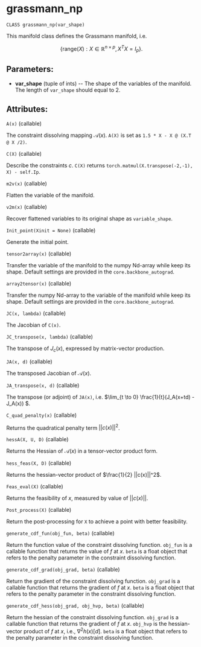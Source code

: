  

# grassmann_np

`CLASS grassmann_np(var_shape)`

This manifold class defines the Grassmann manifold, i.e. 


$$
\{\mathrm{range}(X): X \in \mathbb{R}^{n\times p}, X^T X = I_p \}.
$$





##  **Parameters:**

* **var_shape** (tuple of ints) -- The shape of the variables of the manifold.  The length of `var_shape` should equal to $2$. 





## **Attributes:**



`A(x)` (callable) 

The constraint dissolving mapping $\mathcal{A}(x)$. `A(X)`  is set as `1.5 * X - X @ (X.T @ X /2)`. 



`C(X)` (callable)

Describe the constraints $c$. `C(X)` returns `torch.matmul(X.transpose(-2,-1), X) - self.Ip`.



`m2v(x)` (callable)

Flatten the variable of the manifold.



`v2m(x)` (callable) 

Recover flattened variables to its original shape as `variable_shape`. 



`Init_point(Xinit = None)` (callable)

Generate the initial point. 



`tensor2array(x)` (callable)

Transfer the variable of the manifold to the numpy Nd-array while keep its shape. Default settings are provided in the `core.backbone_autograd`. 



`array2tensor(x)` (callable)

Transfer the numpy Nd-array to the variable of the manifold while keep its shape. Default settings are provided in the `core.backbone_autograd`. 





`JC(x, lambda)` (callable)

The Jacobian of `C(x)`. 



`JC_transpose(x, lambda)` (callable)

The transpose of $J_c(x)$, expressed by matrix-vector production. 




`JA(x, d)` (callable)

The transposed Jacobian of $\mathcal{A}(x)$. 



`JA_transpose(x, d)` (callable) 

The transpose (or adjoint) of `JA(x)`, i.e. $\lim_{t \to 0} \frac{1}{t}(J_A(x+td) -J_A(x)) $. 



`C_quad_penalty(x)` (callable)

Returns the quadratical penalty term $||c(x)||^2$. 



`hessA(X, U, D)` (callable)

Returns the Hessian of $\mathcal{A}(x)$ in a tensor-vector product form. 



`hess_feas(X, D)` (callable)

Returns the hessian-vector product of $\frac{1}{2} ||c(x)||^2$. 



`Feas_eval(X)` (callable)

Returns the feasibility of $x$, measured by value of $||c(x)||$. 



`Post_process(X)` (callable)

Return the post-processing for `X` to achieve a point with better feasibility. 



`generate_cdf_fun(obj_fun, beta)` (callable)

Return the function value of the constraint dissolving function. `obj_fun` is a callable function that returns the value of $f$ at $x$. `beta` is a float object that refers to the penalty parameter in the constraint dissolving function. 



`generate_cdf_grad(obj_grad, beta)` (callable)

Return the gradient of the constraint dissolving function. `obj_grad` is a callable function that returns the gradient of $f$ at $x$. `beta` is a float object that refers to the penalty parameter in the constraint dissolving function. 



`generate_cdf_hess(obj_grad, obj_hvp, beta)` (callable)

Return the hessian of the constraint dissolving function. `obj_grad` is a callable function that returns the gradient of $f$ at $x$. `obj_hvp` is the hessian-vector product of $f$ at $x$, i.e., $\nabla^2 h(x)[d]$.  `beta` is a float object that refers to the penalty parameter in the constraint dissolving function. 







